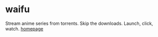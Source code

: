 waifu
=====

Stream anime series from torrents. Skip the downloads. Launch, click, watch. <a href="http://www.waifu.ca/">homepage</a>
